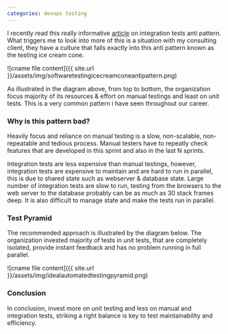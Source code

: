 ```yaml
---
categories: devops testing
---
```


I recently read this really informative [article](https://watirmelon.blog/2012/01/31/introducing-the-software-testing-ice-cream-cone/) on integration tests anti pattern. What triggers me to look into more of this is a situation with my consulting client, they have a culture that falls exactly into this anti pattern known as the testing ice cream cone.

![cname file content]({{ site.url }}/assets/img/softwaretestingicecreamconeantipattern.png)

As illustrated in the diagram above, from top to bottom, the organization focus majority of its resources & effort on manual testings and least on unit tests. This is a very common pattern i have seen throughout our career. 

### Why is this pattern bad?
Heavily focus and reliance on manual testing is a slow, non-scalable, non-repeatable and tedious process. Manual testers have to repeatly check features that are developed in this sprint and also in the last N sprints. 

Integration tests are less expensive than manual testings, however, integration tests are expensive to maintain and are hard to run in parallel, this is due to shared state such as webserver & database state. Large number of integration tests are slow to run, testing from the browsers to the web server to the database probably can be as much as 30 stack frames deep. It is also difficult to manage state and make the tests run in parallel.

### Test Pyramid
The recommended approach is illustrated by the diagram below. The organization invested majority of tests in unit tests, that are completely isolated, provide instant feedback and has no problem running in full parallel.

![cname file content]({{ site.url }}/assets/img/idealautomatedtestingpyramid.png)

### Conclusion
In conclusion, invest more on unit testing and less on manual and integration tests, striking a right balance is key to test maintainability and efficiency.